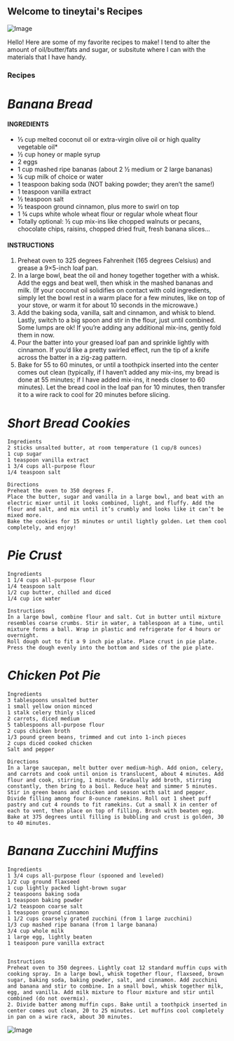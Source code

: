 ## Welcome to tineytai's Recipes

![Image](https://s-media-cache-ak0.pinimg.com/736x/48/bd/3f/48bd3f6e928d7cb4b8d499cb0f96b8a8--despicable-minions-funny-minion.jpg)

Hello! Here are some of my favorite recipes to make! I tend to alter the amount of oil/butter/fats and sugar, or subsitute
where I can with the materials that I have handy.


### Recipes


# _Banana Bread_

#### INGREDIENTS
* ⅓ cup melted coconut oil or extra-virgin olive oil or high quality vegetable oil*
* ½ cup honey or maple syrup
* 2 eggs
* 1 cup mashed ripe bananas (about 2 ½ medium or 2 large bananas)
* ¼ cup milk of choice or water
* 1 teaspoon baking soda (NOT baking powder; they aren’t the same!)
* 1 teaspoon vanilla extract
* ½ teaspoon salt
* ½ teaspoon ground cinnamon, plus more to swirl on top
* 1 ¾ cups white whole wheat flour or regular whole wheat flour
* Totally optional: ½ cup mix-ins like chopped walnuts or pecans, chocolate chips, raisins, chopped dried fruit, fresh banana slices…

#### INSTRUCTIONS
1. Preheat oven to 325 degrees Fahrenheit (165 degrees Celsius) and grease a 9×5-inch loaf pan.
2. In a large bowl, beat the oil and honey together together with a whisk. Add the eggs and beat well, then whisk in the mashed bananas and milk. (If your coconut oil solidifies on contact with cold ingredients, simply let the bowl rest in a warm place for a few minutes, like on top of your stove, or warm it for about 10 seconds in the microwave.)
3. Add the baking soda, vanilla, salt and cinnamon, and whisk to blend. Lastly, switch to a big spoon and stir in the flour, just until combined. Some lumps are ok! If you’re adding any additional mix-ins, gently fold them in now.
4. Pour the batter into your greased loaf pan and sprinkle lightly with cinnamon. If you’d like a pretty swirled effect, run the tip of a knife across the batter in a zig-zag pattern.
5. Bake for 55 to 60 minutes, or until a toothpick inserted into the center comes out clean (typically, if I haven’t added any mix-ins, my bread is done at 55 minutes; if I have added mix-ins, it needs closer to 60 minutes). Let the bread cool in the loaf pan for 10 minutes, then transfer it to a wire rack to cool for 20 minutes before slicing.


# _Short Bread Cookies_
```
Ingredients
2 sticks unsalted butter, at room temperature (1 cup/8 ounces)
1 cup sugar
1 teaspoon vanilla extract
1 3/4 cups all-purpose flour
1/4 teaspoon salt

Directions
Preheat the oven to 350 degrees F.
Place the butter, sugar and vanilla in a large bowl, and beat with an electric mixer until it looks combined, light, and fluffy. Add the flour and salt, and mix until it’s crumbly and looks like it can’t be mixed more.  
Bake the cookies for 15 minutes or until lightly golden. Let them cool completely, and enjoy!
```

# _Pie Crust_
```
Ingredients
1 1/4 cups all-purpose flour
1/4 teaspoon salt
1/2 cup butter, chilled and diced
1/4 cup ice water

Instructions
In a large bowl, combine flour and salt. Cut in butter until mixture resembles coarse crumbs. Stir in water, a tablespoon at a time, until mixture forms a ball. Wrap in plastic and refrigerate for 4 hours or overnight.
Roll dough out to fit a 9 inch pie plate. Place crust in pie plate. Press the dough evenly into the bottom and sides of the pie plate.
```


# _Chicken Pot Pie_
```
Ingredients
3 tablespoons unsalted butter
1 small yellow onion minced
1 stalk celery thinly sliced
2 carrots, diced medium
5 tablespoons all-purpose flour
2 cups chicken broth
1/3 pound green beans, trimmed and cut into 1-inch pieces
2 cups diced cooked chicken
Salt and pepper

Directions
In a large saucepan, melt butter over medium-high. Add onion, celery, and carrots and cook until onion is translucent, about 4 minutes. Add flour and cook, stirring, 1 minute. Gradually add broth, stirring constantly, then bring to a boil. Reduce heat and simmer 5 minutes. Stir in green beans and chicken and season with salt and pepper.
Divide filling among four 8-ounce ramekins. Roll out 1 sheet puff pastry and cut 4 rounds to fit ramekins. Cut a small X in center of each to vent, then place on top of filling. Brush with beaten egg. Bake at 375 degrees until filling is bubbling and crust is golden, 30 to 40 minutes.
```

# _Banana Zucchini Muffins_
```
Ingredients
1 3/4 cups all-purpose flour (spooned and leveled)
1/2 cup ground flaxseed
1 cup lightly packed light-brown sugar
2 teaspoons baking soda
1 teaspoon baking powder
1/2 teaspoon coarse salt
1 teaspoon ground cinnamon
1 1/2 cups coarsely grated zucchini (from 1 large zucchini)
1/3 cup mashed ripe banana (from 1 large banana)
3/4 cup whole milk
1 large egg, lightly beaten
1 teaspoon pure vanilla extract


Instructions
Preheat oven to 350 degrees. Lightly coat 12 standard muffin cups with cooking spray. In a large bowl, whisk together flour, flaxseed, brown sugar, baking soda, baking powder, salt, and cinnamon. Add zucchini and banana and stir to combine. In a small bowl, whisk together milk, egg, and vanilla. Add milk mixture to flour mixture and stir until combined (do not overmix).
2. Divide batter among muffin cups. Bake until a toothpick inserted in center comes out clean, 20 to 25 minutes. Let muffins cool completely in pan on a wire rack, about 30 minutes.
```

![Image](http://asiaoptions.org/wp-content/uploads/2015/07/taiwansmaller.jpg)
